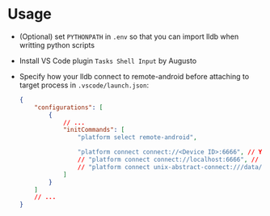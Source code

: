 # Usage

* (Optional) set `PYTHONPATH` in `.env` so that you can import lldb when writting python scripts

* Install VS Code plugin `Tasks Shell Input` by Augusto

* Specify how your lldb connect to remote-android before attaching to target process in `.vscode/launch.json`:
    ```json
    {
        "configurations": [
            {
                // ...
                "initCommands": [
                    "platform select remote-android",

                    "platform connect connect://<Device ID>:6666", // You can use `adb devices` to get that
                    // "platform connect connect://localhost:6666", // you need to run `adb forward tcp:6666 tcp:6666`
                    // "platform connect unix-abstract-connect:///data/local/tmp/debug.sock",
                ]
            }
        ]
        // ...
    }
    ```